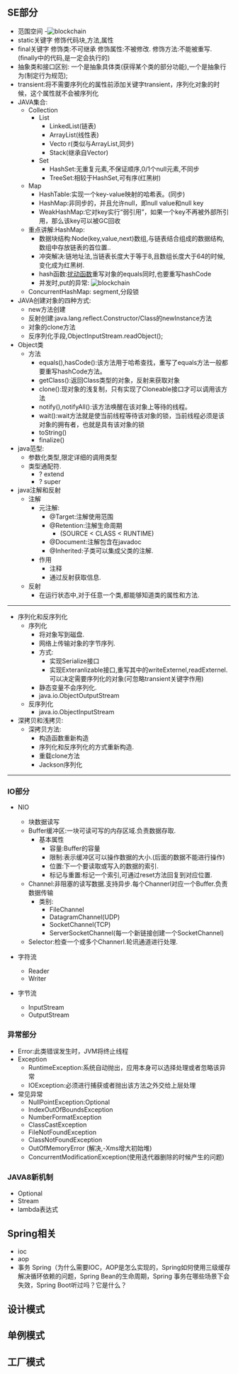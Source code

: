 ## SE部分
   - 范围空间
      -![blockchain](https://gss0.baidu.com/9vo3dSag_xI4khGko9WTAnF6hhy/zhidao/pic/item/cdbf6c81800a19d865fd770a3efa828ba71e46c7.jpg) 
   - static关键字 修饰代码块,方法,属性
   - final关键字 修饰类:不可继承 修饰属性:不被修改. 修饰方法:不能被重写.(finally中的代码,是一定会执行的)
   - 抽象类和接口区别: 一个是抽象具体类(获得某个类的部分功能),一个是抽象行为(制定行为规范);
   - transient:将不需要序列化的属性前添加关键字transient，序列化对象的时候，这个属性就不会被序列化
   - JAVA集合:
      - Collection
         - List
            - LinkedList(链表)
            - ArrayList(线性表)
            - Vecto
            r(类似与ArrayList,同步)
            - Stack(继承自Vector)
         - Set
            - HashSet:无重复元素,不保证顺序,0/1个null元素,不同步
            - TreeSet:相较于HashSet,可有序(红黑树)
      - Map
        - HashTable:实现一个key-value映射的哈希表。(同步)
        - HashMap:非同步的，并且允许null，即null value和null key
        - WeakHashMap:它对key实行“弱引用”，如果一个key不再被外部所引用，那么该key可以被GC回收
      - 重点讲解:HashMap:
        - 数据块结构:Node(key,value,next)数组,与链表结合组成的数据结构,数组中存放链表的首位置..
        - 冲突解决:链地址法,当链表长度大于等于8,且数组长度大于64的时候,变化成为红黑树.
        - hash函数:[扰动函数](https://www.cnblogs.com/zhengwang/p/8136164.html)重写对象的equals同时,也要重写hashCode
        - 并发时,put的异常:
        ![blockchain](https://pic2.zhimg.com/80/v2-68f6c6ac43dcdf661a7f28e25a4b5098_1440w.jpg?source=1940ef5c)
      - ConcurrentHashMap: segment,分段锁
   - JAVA创建对象的四种方式:
      - new方法创建
      - 反射创建:java.lang.reflect.Constructor/Class的newInstance方法
      - 对象的clone方法
      - 反序列化手段,ObjectInputStream.readObject();
   - Object类
      - 方法
         - equals(),hasCode():该方法用于哈希查找，重写了equals方法一般都要重写hashCode方法。
         - getClass():返回Class类型的对象，反射来获取对象
         - clone():现对象的浅复制，只有实现了Cloneable接口才可以调用该方法
         - notify(),notifyAll():该方法唤醒在该对象上等待的线程。
         - wait():wait方法就是使当前线程等待该对象的锁，当前线程必须是该对象的拥有者，也就是具有该对象的锁
         - toString()
         - finalize()
   - java范型:
       - 参数化类型,限定详细的调用类型
       - 类型通配符.
          - ? extend 
          - ? super 
   - java注解和反射
       - 注解
          - 元注解:
             - @Target:注解使用范围
             - @Retention:注解生命周期
                - (SOURCE < CLASS < RUNTIME)
             - @Document:注解包含在javadoc
             - @Inherited:子类可以集成父类的注解.
          - 作用
             - 注释
             - 通过反射获取信息.
       - 反射
          - 在运行状态中,对于任意一个类,都能够知道类的属性和方法.
---
   - 序列化和反序列化
       - 序列化
           - 将对象写到磁盘.
           - 网络上传输对象的字节序列.
           - 方式:
             - 实现Serialize接口
             - 实现Exteranlizable接口,重写其中的writeExternel,readExternel.可以决定需要序列化的对象(可忽略transient关键字作用)
           - 静态变量不会序列化.
           - java.io.ObjectOutputStream
       - 反序列化
           - java.io.ObjectInputStream
   - 深拷贝和浅拷贝:
       - 深拷贝方法:
          - 构造函数重新构造
          - 序列化和反序列化的方式重新构造.
          - 重载clone方法
          - Jackson序列化
---
   ### IO部分
   - NIO
      - 块数据读写
      - Buffer缓冲区:一块可读可写的内存区域.负责数据存取.
         - 基本属性
            - 容量:Buffer的容量
            - 限制:表示缓冲区可以操作数据的大小.(后面的数据不能进行操作)
            - 位置:下一个要读取或写入的数据的索引.
            - 标记与重置:标记一个索引,可通过reset方法回复到对应位置.
      - Channel:非阻塞的读写数据.支持异步.每个Channerl对应一个Buffer.负责数据传输
         - 类别:
            - FileChannel
            - DatagramChannel(UDP)
            - SocketChannel(TCP)
            - ServerSocketChannel(每一个新链接创建一个SocketChannel)
      - Selector:检查一个或多个Channerl.轮讯通道进行处理.

   - 字符流
      - Reader
      - Writer
   - 字节流
      - InputStream
      - OutputStream
   ### 异常部分
   - Error:此类错误发生时，JVM将终止线程
   - Exception
      - RuntimeException:系统自动抛出，应用本身可以选择处理或者忽略该异常
      - IOException:必须进行捕获或者抛出该方法之外交给上层处理
   - 常见异常
      - NullPointException:Optional
      - IndexOutOfBoundsException
      - NumberFormatException
      - ClassCastException
      - FileNotFoundException
      - ClassNotFoundException
      - OutOfMemoryError (解决,-Xms增大初始堆)
      - ConcurrentModificationException(使用迭代器删除的时候产生的问题)
   ### JAVA8新机制
   - Optional  
   - Stream
   - lambda表达式
  

## Spring相关
   - ioc
   - aop
   - 事务
   Spring（为什么需要IOC，AOP是怎么实现的，Spring如何使用三级缓存解决循环依赖的问题，Spring Bean的生命周期，Spring 事务在哪些场景下会失效，Spring Boot听过吗？它是什么？
## 设计模式
   ## 单例模式  
   ## 工厂模式